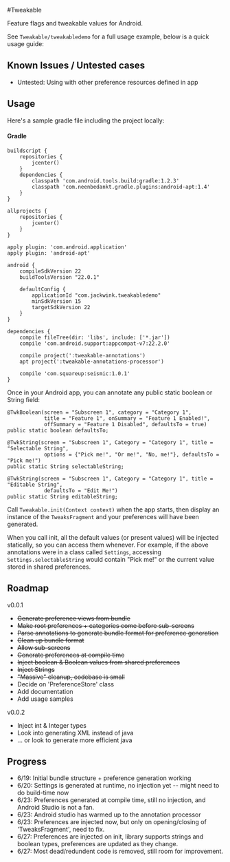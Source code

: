 #Tweakable

Feature flags and tweakable values for Android.

See `Tweakable/tweakabledemo` for a full usage example, below is a quick usage guide:

## Known Issues / Untested cases

* Untested: Using with other preference resources defined in app 

## Usage

Here's a sample gradle file including the project locally:

#### Gradle

    buildscript {
        repositories {
            jcenter()
        }
        dependencies {
            classpath 'com.android.tools.build:gradle:1.2.3'
            classpath 'com.neenbedankt.gradle.plugins:android-apt:1.4'
        }
    }

    allprojects {
        repositories {
            jcenter()
        }
    }
    
    apply plugin: 'com.android.application'
    apply plugin: 'android-apt'

    android {
        compileSdkVersion 22
        buildToolsVersion "22.0.1"

        defaultConfig {
            applicationId "com.jackwink.tweakabledemo"
            minSdkVersion 15
            targetSdkVersion 22
        }
    }

    dependencies {
        compile fileTree(dir: 'libs', include: ['*.jar'])
        compile 'com.android.support:appcompat-v7:22.2.0'

        compile project(':tweakable-annotations')
        apt project(':tweakable-annotations-processor')

        compile 'com.squareup:seismic:1.0.1'
    }

Once in your Android app, you can annotate any public static boolean or String field:

    @TwkBoolean(screen = "Subscreen 1", category = "Category 1", 
                title = "Feature 1", onSummary = "Feature 1 Enabled!", 
                offSummary = "Feature 1 Disabled", defaultsTo = true)
    public static boolean defaultsTo;

    @TwkString(screen = "Subscreen 1", Category = "Category 1", title = "Selectable String",
                options = {"Pick me!", "Or me!", "No, me!"}, defaultsTo = "Pick me!")
    public static String selectableString;
    
    @TwkString(screen = "Subscreen 1", Category = "Category 1", title = "Editable String",
                defaultsTo = "Edit Me!")
    public static String editableString;

Call `Tweakable.init(Context context)` when the app starts, then display an instance of the 
`TweaksFragment` and your preferences will have been generated.

When you call init, all the default values (or present values) will be injected statically, so
you can access them whenever. For example, if the above annotations were in a class called `Settings`,
accessing `Settings.selectableString` would contain "Pick me!" or the current value stored in 
shared preferences.

## Roadmap

v0.0.1

* ~~Generate preference views from bundle~~
* ~~Make root preferences + categories come before sub-screens~~
* ~~Parse annotations to generate bundle format for preference generation~~
* ~~Clean up bundle format~~
* ~~Allow sub-screens~~
* ~~Generate preferences at compile time~~
* ~~Inject boolean & Boolean values from shared preferences~~
* ~~Inject Strings~~
* ~~"Massive" cleanup, codebase is small~~ 
* Decide on 'PreferenceStore' class
* Add documentation
* Add usage samples 

v0.0.2

* Inject int & Integer types
* Look into generating XML instead of java
* ... or look to generate more efficient java 

## Progress

- 6/19: Initial bundle structure + preference generation working
- 6/20: Settings is generated at runtime, no injection yet -- might need to do build-time now
- 6/23: Preferences generated at compile time, still no injection, and Android Studio is not a fan.
- 6/23: Android studio has warmed up to the annotation processor
- 6/23: Preferences are injected now, but only on opening/closing of 'TweaksFragment', need to fix. 
- 6/27: Preferences are injected on init, library supports strings and boolean types, preferences are 
        updated as they change.
- 6/27: Most dead/redundent code is removed, still room for improvement.
